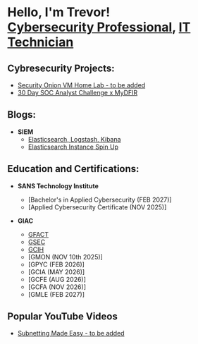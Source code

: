 <h1>Hello, I'm Trevor! <br/><a href="https://github.com/baumannsec">Cybersecurity Professional</a>, <a href="https://www.linkedin.com/in/baumanntrevor/">IT Technician</a></h1>

<h2> Cybresecurity Projects:</h2>

  - [Security Onion VM Home Lab - to be added](https://github.com/baumannsec/laburl)
  - [30 Day SOC Analyst Challenge x MyDFIR](https://github.com/baumannsec/30Day_SOC-Analyst_Challenge)

<h2> Blogs:</h2>

- <b>SIEM</b>
  - [Elasticsearch, Logstash, Kibana](https://baumannsec.github.io/)
  - [Elasticsearch Instance Spin Up](https://baumannsec.github.io/)

<h2> Education and Certifications:</h2>

- <b>SANS Technology Institute</b>
  - [Bachelor's in Applied Cybersecurity (FEB 2027)]
  - [Applied Cybersecurity Certificate (NOV 2025)]

- <b>GIAC</b>
  - [GFACT](https://www.credly.com/badges/3955ef82-27be-4195-be8d-3ddbac8fd499/public_url)
  - [GSEC](https://www.credly.com/badges/88b8a3b0-24b2-4bcb-ab44-036fcfa4e9d7/public_url)
  - [GCIH](https://www.credly.com/badges/82c54153-f762-40d1-a260-f67589589629/public_url)
  - [GMON (NOV 10th 2025)]
  - [GPYC (FEB 2026)]
  - [GCIA (MAY 2026)]
  - [GCFE (AUG 2026)]
  - [GCFA (NOV 2026)]
  - [GMLE (FEB 2027)]

<h2> Popular YouTube Videos</h2>

- [Subnetting Made Easy - to be added](https://www.youtube.com/)
